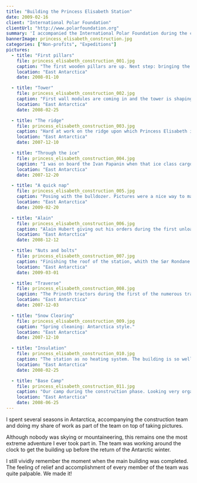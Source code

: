 ```yaml
---
title: "Building the Princess Elisabeth Station"
date: 2009-02-16
client: "International Polar Foundation"
clientUrl: "http://www.polarfoundation.org"
summary: 'I accompanied the International Polar Foundation during the construction of the first ever "Zero Emission" research station in Antarctica.'
bannerImage: princess_elisabeth_construction.jpg
categories: ["Non-profits", "Expeditions"]
pictures:
  - title: "First pillars"
    file: princess_elisabeth_construction_001.jpg
    caption: "The first wooden pillars are up. Next step: bringing the modules in and attaching them to that structure."
    location: "East Antarctica"
    date: 2008-01-10

  - title: "Tower"
    file: princess_elisabeth_construction_002.jpg
    caption: "First wall modules are coming in and the tower is shaping up nicely."
    location: "East Antarctica"
    date: 2008-02-25

  - title: "The ridge"
    file: princess_elisabeth_construction_003.jpg
    caption: "Hard at work on the ridge upon which Princess Elisabeth is built to avoid snow accumulation."
    location: "East Antarctica"
    date: 2007-12-10

  - title: "Through the ice"
    file: princess_elisabeth_construction_004.jpg
    caption: "I was on board the Ivan Papanin when that ice class cargo was making its way through the pack."
    location: "East Antarctica"
    date: 2007-12-20

  - title: "A quick nap"
    file: princess_elisabeth_construction_005.jpg
    caption: "Posing with the bulldozer. Pictures were a nice way to make a break for these people who were working around the clock to build the station."
    location: "East Antarctica"
    date: 2009-02-20

  - title: "Alain"
    file: princess_elisabeth_construction_006.jpg
    caption: "Alain Hubert giving out his orders during the first unloading of the ship."
    location: "East Antarctica"
    date: 2008-12-12

  - title: "Nuts and bolts"
    file: princess_elisabeth_construction_007.jpg
    caption: "Finishing the roof of the station, whith the Sør Rondane Mountains in the background."
    location: "East Antarctica"
    date: 2009-03-01

  - title: "Traverse"
    file: princess_elisabeth_construction_008.jpg
    caption: "The Prinoth tractors during the first of the numerous traverses to the coast and back. That 200 Km trip to the coast in those slow but powerful tractors is an adventure in and of itself."
    location: "East Antarctica"
    date: 2007-12-03

  - title: "Snow Clearing"
    file: princess_elisabeth_construction_009.jpg
    caption: "Spring cleaning: Antarctica style."
    location: "East Antarctica"
    date: 2007-12-10

  - title: "Insulation"
    file: princess_elisabeth_construction_010.jpg
    caption: "The station as no heating system. The building is so well insulated that it doesn't need any heating."
    location: "East Antarctica"
    date: 2008-02-25

  - title: "Base Camp"
    file: princess_elisabeth_construction_011.jpg
    caption: "Our camp during the construction phase. Looking very organised, don't you think?"
    location: "East Antarctica"
    date: 2008-06-25
---
```


I spent several seasons in Antarctica, accompanying the construction team and doing my share of work as part of the team on top of taking pictures.

Although nobody was skying or mountaineering, this remains one the most extreme adventure I ever took part in. The team was working around the clock to get the building up before the return of the Antarctic winter.

I still vividly remember the moment when the main building was completed. The feeling of relief and accomplishment of every member of the team was quite palpable. We made it!

